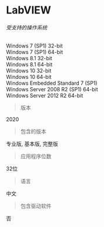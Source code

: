 # LabVIEW
###### 受支持的操作系统  

Windows 7 (SP1) 32-bit  
Windows 7 (SP1) 64-bit  
Windows 8.1 32-bit  
Windows 8.1 64-bit  
Windows 10 32-bit  
Windows 10 64-bit  
Windows Embedded Standard 7 (SP1)  
Windows Server 2008 R2 (SP1) 64-bit  
Windows Server 2012 R2 64-bit  



> 版本

2020

> 包含的版本

专业版, 基本版, 完整版

> 应用程序位数

32位

> 语言

中文

> 包含驱动软件

否





